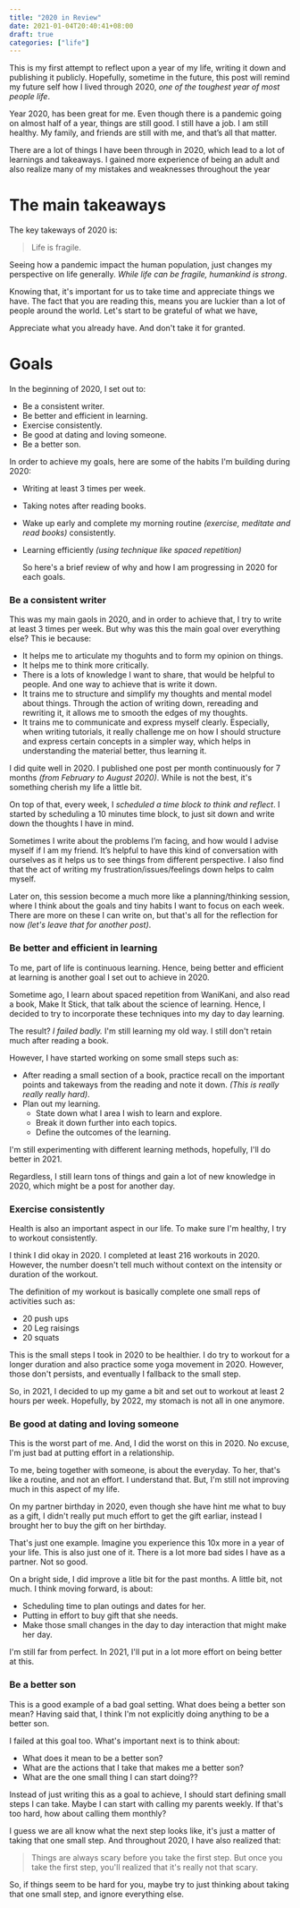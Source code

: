 ```yaml
---
title: "2020 in Review"
date: 2021-01-04T20:40:41+08:00
draft: true
categories: ["life"]
---
```


This is my first attempt to reflect upon a year of my life, writing it down and
publishing it publicly. Hopefully, sometime in the future, this post will
remind my future self how I lived through 2020, _one of the toughest year of
most people life_.

Year 2020, has been great for me. Even though there is a pandemic going on almost half of a year,
things are still good.  I still have a job. I am still healthy. My family, and friends are still
with me, and that’s all that matter.

There are a lot of things I have been through in 2020, which lead to a lot of
learnings and takeaways. I gained more experience of being an adult and also
realize many of my mistakes and weaknesses throughout the year

# The main takeaways
The key takeways of 2020 is:

> Life is fragile.

Seeing how a pandemic impact the human population, just changes my perspective
on life generally. _While life can be fragile, humankind is strong_.

Knowing that, it's important for us to take time and appreciate things we have.
The fact that you are reading this, means you are luckier than a lot of people
around the world. Let's start to be grateful of what we have,

Appreciate what you already have. And don't take it for granted.

# Goals

In the beginning of 2020, I set out to:

- Be a consistent writer.
- Be better and efficient in learning.
- Exercise consistently.
- Be good at dating and loving someone.
- Be a better son.

In order to achieve my goals, here are some of the habits I'm building during
2020:

- Writing at least 3 times per week.
- Taking notes after reading books.
- Wake up early and complete my morning routine _(exercise, meditate and read
  books)_ consistently.
- Learning efficiently _(using technique like spaced repetition)_

  So here's a brief review of why and how I am progressing in 2020 for each goals.

### Be a consistent writer

This was my main gaols in 2020, and in order to achieve that, I try to write at
least 3 times per week. But why was this the main goal over everything else?
This ie because:

- It helps me to articulate my thoguhts and to form my opinion on things.
- It helps me to think more critically.
- There is a lots of knowledge I want to share, that would be helpful to
  people. And one way to achieve that is write it down.
- It trains me to structure and simplify my thoughts and mental model about
  things. Through the action of writing down, rereading and rewriting it, it
  allows me to smooth the edges of my thoughts.
- It trains me to communicate and express myself clearly. Especially, when
  writing tutorials, it really challenge me on how I should structure and
  express certain concepts in a simpler way, which helps in understanding the
  material better, thus learning it.

I did quite well in 2020. I published one post per month continuously for 7
months _(from February to August 2020)_. While is not the best, it's something
cherish my life a little bit.

On top of that, every week, I _scheduled a time block to think and reflect_. I
started by scheduling a 10 minutes time block, to just sit down and write down
the thoughts I have in mind.

Sometimes I write about the problems I’m facing, and how would I advise myself
if I am my friend. It’s helpful to have this kind of conversation with ourselves
as it helps us to see things from different perspective. I also find that the act
of  writing my frustration/issues/feelings down helps to calm myself.

Later on, this session become a much more like a planning/thinking session,
where I think about the goals and tiny habits I want to focus on each week.
There are more on these I can write on, but that's all for the reflection for
now _(let's leave that for another post)_.

### Be better and efficient in learning

To me, part of life is continuous learning. Hence, being better and efficient
at learning is another goal I set out to achieve in 2020.

Sometime ago, I learn about spaced repetition from WaniKani, and also read a
book, Make It Stick, that talk about the science of learning. Hence, I decided
to try to incorporate these techniques into my day to day learning.

The result? _I failed badly._ I'm still learning my old way. I still don't
retain much after reading a book.

However, I have started working on some small steps such as:

- After reading a small section of a book, practice recall on the important
  points and takeways from the reading and note it down. _(This is really
  really really hard)_.
- Plan out my learning.
  - State down what I area I wish to learn and explore.
  - Break it down further into each topics.
  - Define the outcomes of the learning.

I'm still experimenting with different learning methods, hopefully, I'll do better
in 2021.

Regardless, I still learn tons of things and gain a lot of new knowledge in
2020, which might be a post for another day.

### Exercise consistently

Health is also an important aspect in our life. To make sure I'm healthy, I try
to workout consistently.

I think I did okay in 2020. I completed at least 216 workouts in 2020. However,
the number doesn't tell much without context on the intensity or
duration of the workout.

The definition of my workout is basically complete one small reps of activities such as:

- 20 push ups
- 20 Leg raisings
- 20 squats

This is the small steps I took in 2020 to be healthier. I do try to workout
for a longer duration and also practice some yoga movement in 2020. However,
those don't persists, and eventually I fallback to the small step.

So, in 2021, I decided to up my game a bit and set out to workout at least 2
hours per week. Hopefully, by 2022, my stomach is not all in one anymore.


### Be good at dating and loving someone

This is the worst part of me. And, I did the worst on this in 2020. No excuse,
I'm just bad at putting effort in a relationship.

To me, being together with someone, is about the everyday. To her, that's like
a routine, and not an effort. I understand that. But, I'm still not improving
much in this aspect of my life.

On my partner birthday in 2020, even though she have hint me what to buy as a
gift, I didn't really put much effort to get the gift earliar, instead I
brought her to buy the gift on her birthday.

That's just one example. Imagine you experience this 10x more in a year of your
life.  This is also just one of it. There is a lot more bad sides I have as a partner.
Not so good.

On a bright side, I did improve a litle bit for the past months. A little bit,
not much. I think moving forward, is about:

- Scheduling time to plan outings and dates for her.
- Putting in effort to buy gift that she needs.
- Make those small changes in the day to day interaction that might make her
  day.

I'm still far from perfect. In 2021, I'll put in a lot more effort on being
better at this.

### Be a better son

This is a good example of a bad goal setting. What does being a better son
mean? Having said that, I think I'm not explicitly doing anything to be a
better son.

I failed at this goal too. What's important next is to think about:

- What does it mean to be a better son?
- What are the actions that I take that makes me a better son?
- What are the one small thing I can start doing??

Instead of just writing this as a goal to achieve, I should start defining
small steps I can take. Maybe I can start with calling my parents weekly.
If that's too hard, how about calling them monthly?

I guess we are all know what the next step looks like, it's just a matter of
taking that one small step. And throughout 2020, I have also realized that:

> Things are always scary before you take the first step. But once you take the
first step, you'll realized that it's really not that scary.

So, if things seem to be hard for you, maybe try to just thinking about taking
that one small step, and ignore everything else.






